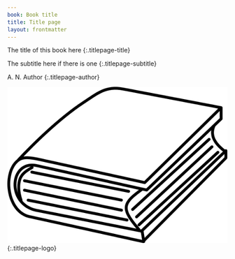 ```yaml
---
book: Book title
title: Title page
layout: frontmatter
---
```


The title of this book here
{:.titlepage-title}

The subtitle here if there is one
{:.titlepage-subtitle}

A. N. Author
{:.titlepage-author}

![Publisher logo](images/publisher-logo.svg){:.titlepage-logo}
